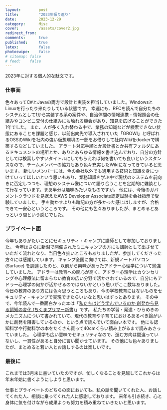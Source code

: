 ```yaml
---
layout:        post
title:         "2023年振り返り"
date:          2023-12-29
category:      Misc
cover:         /assets/cover2.jpg
redirect_from:
comments:      true
published:     true
latex:         false
photoswipe:    false
# sitemap: false
# feed:    false
---
```


2023年に対する個人的な駄文です。

### 仕事面

色々あってC#とJavaの両方で設計と実装を担当していました。WindowsとLinuxを行ったり来たりしている状態です。
幸運にも、RFCを読んで自分たちのシステムとして1から実装する系の案件や、自治体間の情報連携・情報照会の仕組みやコンビニ交付の仕組みにも触れる機会があり、知見を広げることができた1年でした。
また、人が多く入れ替わる中で、業務の知識などが検索できない状態にあることを課題と感じ、以前出向先で導入されていた「GROWI」と呼ばれるOSSのWikiを社内の強い仮想環境の一部をお借りして社内Wikiをdockerで構築するなどしていました。
アラート対応手順とか設計書とか共有フォルダにあるドキュメントの場所とか、ありとあらゆる情報を書き込んでおり、自分の方針としては検索しやすいタイトルにしてもらえれば何を書いても良いというスタンスなので、チームメンバーの協力もあり色々充実したWikiになってきていると思います。
新しいメンバーには、今の会社以外でも通用する技術と知識を身につけていってほしいという思いもあり、業務知識を学ぶ中で現状のシステムを前向きに否定しつつも、理想のシステム像について語り合うことを定期的に雑談として行なっています。まあ半分は趣味みたいなものですが。
他には、今後のガバメントクラウドを見据えたAWS Developer Associate認定試験を会社指示で受験していました。
手を動かすよりも暗記の方が多かった感じはしますが、合格できて一安心というところです。
その他にも色々ありましたが、まとめるとあっという間という感じでした。

### プライベート面

今年もありがたいことにセキュリティ・キャンプに講師として参加しておりました。
今年はさらに新潟で開催されたミニキャンプの方にも講師として出させていただく流れとなり、当日色々拙いところもありましたが、参加してくださった方々には感謝しています。
キャンプ全国に向けては、新規ノートパソコン (Surface) を調達したのと、以前から興味があったアドラー心理学について勉強していました。
アドラーは教育への関心が高く、アドラー心理学はカウンセリングや心理療法に留まらない教育の広い分野で活かされているので、自分にもアドラー心理学の何かが活かせるのではないかという思いがここ数年ありました。
今日の教育のあり方には色々思うところもあり、今の学校教育にはないものをセキュリティ・キャンプで実現できたらいいなと思いはずっとあります。
その中で、今年読んで一番面白かった本は「[私たちはどう学んでいるのか 創発から見る認知の変化 (ちくまプリマー新書)](https://amzn.to/3RY23Wp)」です。
私たちの学習・発達・ひらめきのメカニズムについて書かれていて、現代の教育や子育てにおけるあるべき論がいかに創発を阻害しているのか、という点で読んでいて面白い本です。
他にも認知科学や行動科学の本をたくさん買って40cmくらい積み上がるまで読みあさっていました。
心理学も広い意味でセキュリティなので、進む方向は間違っていないし、一貫性があると自分に言い聞かせています。
その他にも色々ありましたが、まとめると若い人とお話しするのは楽しいです。

### 最後に

これまでは3月末に書いていたのですが、忙しくなることを見越してこれからは年末年始に書くようにしようと思います。

仕事とプライベートのどちらの面においても、私の話を聞いてくれた人、お話してくれた人、相談に乗ってくれた人に感謝しております。
来年も引き続き、心と身体に気を付けながら成果よりも努力を積み重ねていきたいと思います。

